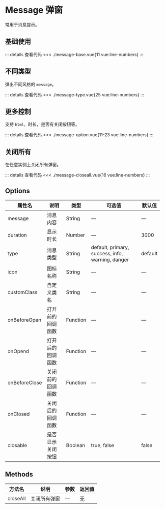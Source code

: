 <script setup>
import messageBase from "./message-base.vue"
import messageOption from "./message-option.vue"
import messageType from "./message-type.vue"
import messageCloseall from "./message-closeall.vue"
</script>

# Message 弹窗

常用于消息提示。

## 基础使用

<messageBase />

::: details 查看代码
<<< ./message-base.vue{11 vue:line-numbers}
:::


## 不同类型

弹出不同风格的 `message`。

<messageType />

::: details 查看代码
<<< ./message-type.vue{25 vue:line-numbers}
:::



## 更多控制

支持 `html`，时长，是否有关闭按钮等。

<messageOption />

::: details 查看代码
<<< ./message-option.vue{11-23 vue:line-numbers}
:::



## 关闭所有

在任意实例上关闭所有弹窗。

<messageCloseall />

::: details 查看代码
<<< ./message-closeall.vue{16 vue:line-numbers}
:::


## Options

<table>
  <thead>
    <tr>
      <th>属性名</th>
      <th>说明</th>
      <th>类型</th>
      <th>可选值</th>
      <th>默认值</th>
    </tr>
  </thead>
  <tbody>
    <tr>
      <td>message</td>
      <td>消息内容</td>
      <td>String</td>
      <td>—</td>
      <td>—</td>
    </tr>
    <tr>
      <td>duration</td>
      <td>显示时长</td>
      <td>Number</td>
      <td>—</td>
      <td>3000</td>
    </tr>
    <tr>
      <td>type</td>
      <td>消息类型</td>
      <td>String</td>
      <td>default, primary, success, info, warning, danger</td>
      <td>default</td>
    </tr>
    <tr>
      <td>icon</td>
      <td>图标名称</td>
      <td>String</td>
      <td>—</td>
      <td>—</td>
    </tr>
    <tr>
      <td>customClass</td>
      <td>自定义类名</td>
      <td>String</td>
      <td>—</td>
      <td>—</td>
    </tr>
    <tr>
      <td>onBeforeOpen</td>
      <td>打开前的回调函数</td>
      <td>Function</td>
      <td>—</td>
      <td>—</td>
    </tr>
    <tr>
      <td>onOpend</td>
      <td>打开后的回调函数</td>
      <td>Function</td>
      <td>—</td>
      <td>—</td>
    </tr>
    <tr>
      <td>onBeforeClose</td>
      <td>关闭前的回调函数</td>
      <td>Function</td>
      <td>—</td>
      <td>—</td>
    </tr>
    <tr>
      <td>onClosed</td>
      <td>关闭后的回调函数</td>
      <td>Function</td>
      <td>—</td>
      <td>—</td>
    </tr>
    <tr>
      <td>closable</td>
      <td>是否显示关闭按钮</td>
      <td>Boolean</td>
      <td>true, false</td>
      <td>false</td>
    </tr>
  </tbody>
</table>

## Methods

<table>
  <thead>
    <tr>
      <th>方法名</th>
      <th>说明</th>
      <th>参数</th>
      <th>返回值</th>
    </tr>
  </thead>
  <tbody>
    <tr>
      <td>closeAll</td>
      <td>关闭所有弹窗</td>
      <td>—</td>
      <td>无</td>
    </tr>
  </tbody>
</table>
